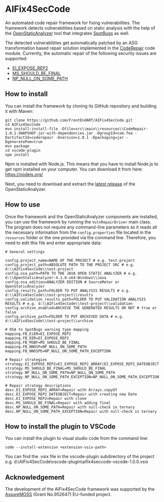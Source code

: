 # AIFix4SecCode
An automated code repair framework for fixing vulnerabilities. The framework detects vulnerabilities based on static analysis with the help of the [OpenStaticAnalyzer](https://github.com/sed-inf-u-szeged/OpenStaticAnalyzer) tool that integrates [SpotBugs](https://spotbugs.github.io/) as well.

The detected vulnerabilities get automatically patched by an ASG transformation based repair solution implemented in the [CodeRepair](https://github.com/FrontEndART/OpenStaticAnalyzer/tree/CodeRepairTool/java/cl/CodeRepair) code module. Currently, the automatic repair of the following security issues are supported:
* [EI_EXPOSE_REP2](https://spotbugs.readthedocs.io/en/stable/bugDescriptions.html#ei2-may-expose-internal-representation-by-incorporating-reference-to-mutable-object-ei-expose-rep2)
* [MS_SHOULD_BE_FINAL](https://spotbugs.readthedocs.io/en/stable/bugDescriptions.html#ms-field-isn-t-final-but-should-be-ms-should-be-final)
* [NP_NULL_ON_SOME_PATH](https://spotbugs.readthedocs.io/en/stable/bugDescriptions.html#np-possible-null-pointer-dereference-np-null-on-some-path)

## How to install
You can install the framework by cloning its GitHub repository and building it with Maven:
```
git clone https://github.com/FrontEndART/AIFix4SecCode.git
cd AIFix4SecCode
mvn install:install-file -Dfile=src\\main\\resources\\CodeRepair-1.0.1-SNAPSHOT-jar-with-dependencies.jar -DgroupId=com.fea -DartifactId=coderepair -Dversion=1.0.1 -Dpackaging=jar -DgeneratePom=true
mvn package
cd vscode-plugin
npm install
```
Npm is installed with Node.js. This means that you have to install Node.js to get npm installed on your computer. You can download it from here: https://nodejs.org/

Next, you need to download and extract the [latest release](https://github.com/sed-inf-u-szeged/OpenStaticAnalyzer/releases) of the OpenStaticAnalyzer.


## How to use
Once the framework and the OpenStaticAnalyzer components are installed, you can use the framework by running the ``VulnRepairDriver`` main class. The program does not require any command-line parameters as it reads all the necessary information from the ``config.properties`` file located in the ``resources`` folder or the one provided via the command line. Therefore, you need to edit this file and enter appropriate data:

```
# General settings

config.project_name=NAME OF THE PROJECT # e.g. test-project
config.project_path=ABSOLUTE PATH TO THE PROJECT SRC # e.g. d:\\AIFix4SecCode\\test-project
config.osa_path=PATH TO THE JAVA OPEN STATIC ANALYZER # e.g. d:\\OpenStaticAnalyzer-4.1.0-x64-Windows\\Java
config.osa_edition=ANALYZER EDITION # SourceMeter or OpenStaticAnalyzer
config.results_path=FOLDER TO PUT ANALYSIS RESULTS # e.g. d:\\AIFix4SecCode\\test-project\\results
config.validation_results_path=FOLDER TO PUT VALIDATION ANALYSIS RESULTS # e.g. d:\\AIFix4SecCode\\test-project\\validation
config.archive_enabled=ARCHIVE THE GENERATED RESULTS OR NOT # true or false
config.archive_path=FOLDER TO PUT ARCHIVED DATA # e.g. d:\\AIFix4SecCode\\test-project\\archive

# OSA to SpotBugs warning type mapping
mapping.FB_EiER=EI_EXPOSE_REP2
mapping.FB_EER=EI_EXPOSE_REP2
mapping.FB_MSBF=MS_SHOULD_BE_FINAL
mapping.FB_NNOSP=NP_NULL_ON_SOME_PATH
mapping.FB_NNOSPE=NP_NULL_ON_SOME_PATH_EXCEPTION

# Repair strategies
strategy.EI_EXPOSE_REP2=EI_EXPOSE_REP2_ARRAY|EI_EXPOSE_REP2_DATEOBJECT|EI_EXPOSE_REP2
strategy.MS_SHOULD_BE_FINAL=MS_SHOULD_BE_FINAL
strategy.NP_NULL_ON_SOME_PATH=NP_NULL_ON_SOME_PATH
strategy.NP_NULL_ON_SOME_PATH_EXCEPTION=NP_NULL_ON_SOME_PATH_EXCEPTION

# Repair strategy descriptions
desc.EI_EXPOSE_REP2_ARRAY=Repair with Arrays.copyOf
desc.EI_EXPOSE_REP2_DATEOBJECT=Repair with creating new Date
desc.EI_EXPOSE_REP2=Repair with clone
desc.MS_SHOULD_BE_FINAL=Repair with adding final
desc.NP_NULL_ON_SOME_PATH=Repair with null-check in ternary
desc.NP_NULL_ON_SOME_PATH_EXCEPTION=Repair with null-check in ternary
```

## How to install the plugin to VSCode
You can install the plugin to visual studio code from the command line:
```
code --install-extension <extension-vsix-path>
```
You can find the .vsix file in the vscode-plugin subdirectory of the project e.g. d:\\AIFix4SecCode\\vscode-plugin\\aifix4seccode-vscode-1.0.0.vsix

## Acknowledgement
The development of the AIFix4SecCode framework was supported by the [AssureMOSS](https://assuremoss.eu) (Grant No.952647) EU-funded project.
